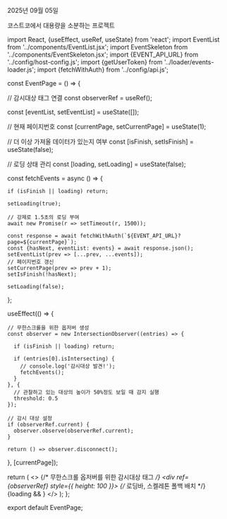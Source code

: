2025년 09월 05일

코스트코에서 대용량을 소분하는 프로젝트


import React, {useEffect, useRef, useState} from 'react';
import EventList from '../components/EventList.jsx';
import EventSkeleton from '../components/EventSkeleton.jsx';
import {EVENT_API_URL} from '../config/host-config.js';
import {getUserToken} from '../loader/events-loader.js';
import {fetchWithAuth} from '../config/api.js';

const EventPage = () => {

  // 감시대상 태그 연결
  const observerRef = useRef();

  const [eventList, setEventList] = useState([]);

  // 현재 페이지번호
  const [currentPage, setCurrentPage] = useState(1);

  // 더 이상 가져올 데이터가 있는지 여부
  const [isFinish, setIsFinish] = useState(false);

  // 로딩 상태 관리
  const [loading, setLoading] = useState(false);


  const fetchEvents = async () => {

    if (isFinish || loading) return;

    setLoading(true);

    // 강제로 1.5초의 로딩 부여
    await new Promise(r => setTimeout(r, 1500));

    const response = await fetchWithAuth(`${EVENT_API_URL}?page=${currentPage}`);
    const {hasNext, eventList: events} = await response.json();
    setEventList(prev => [...prev, ...events]);
    // 페이지번호 갱신
    setCurrentPage(prev => prev + 1);
    setIsFinish(!hasNext);

    setLoading(false);
  };

  useEffect(() => {

    // 무한스크롤을 위한 옵저버 생성
    const observer = new IntersectionObserver((entries) => {

      if (isFinish || loading) return;

      if (entries[0].isIntersecting) {
        // console.log('감시대상 발견!');
        fetchEvents();
      }
    }, {
      // 관찰하고 있는 대상의 높이가 50%정도 보일 때 감지 실행
      threshold: 0.5
    });

    // 감시 대상 설정
    if (observerRef.current) {
      observer.observe(observerRef.current);
    }

    return () => observer.disconnect();

  }, [currentPage]);

  return (
      <>
        <EventList eventList={eventList} />
        {/* 무한스크롤 옵저버를 위한 감시대상 태그  */}
        <div ref={observerRef} style={{ height: 100 }}>
          {/* 로딩바, 스켈레톤 폴백 배치 */}
          {loading && <EventSkeleton/>}
        </div>
      </>
  );
};

export default EventPage;
